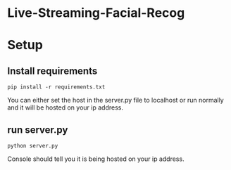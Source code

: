 # Live-Streaming-Facial-Recog

# Setup
## Install requirements
```
pip install -r requirements.txt
```

You can either set the host in the server.py file to localhost or run normally and it will be hosted on your ip address.

## run server.py
```
python server.py
```
Console should tell you it is being hosted on your ip address.
